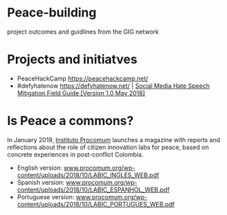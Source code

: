# Peace-building
project outcomes and guidlines from the GIG network


# Projects and initiatves
- PeaceHackCamp https://peacehackcamp.net/
- #defyhatenow https://defyhatenow.net/ | [Social Media Hate Speech Mitigation Field Guide [Version 1.0 May 2018]](https://defyhatenow.net/field-guide/)


# Is Peace a commons?
In January 2019, [Instituto Procomum](https://www.procomum.org/) launches a magazine with reports and reflections about the role of citizen innovation labs for peace, based on concrete experiences in post-conflict Colombia.

- English version: www.procomum.org/wp-content/uploads/2018/10/LABIC_INGLES_WEB.pdf
- Spanish version: www.procomum.org/wp-content/uploads/2018/10/LABIC_ESPANHOL_WEB.pdf
- Portuguese version: www.procomum.org/wp-content/uploads/2018/10/LABIC_PORTUGUES_WEB.pdf
